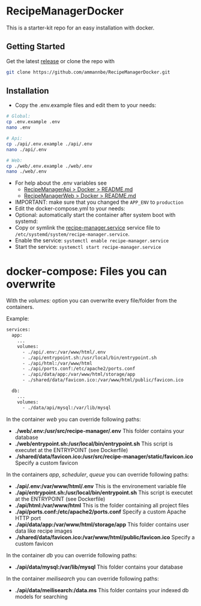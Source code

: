 # RecipeManagerDocker

This is a starter-kit repo for an easy installation with docker.

## Getting Started

Get the latest [release](https://github.com/ammannbe/RecipeManagerDocker) or clone the repo with

```bash
git clone https://github.com/ammannbe/RecipeManagerDocker.git
```

## Installation

- Copy the .env.example files and edit them to your needs:

```bash
# Global:
cp .env.example .env
nano .env

# Api:
cp ./api/.env.example ./api/.env
nano ./api/.env

# Web:
cp ./web/.env.example ./web/.env
nano ./web/.env
```

- For help about the .env variables see
  - [RecipeManagerApi > Docker > README.md](https://github.com/ammannbe/RecipeManagerApi/blob/8.x/storage/docker/README.md)
  - [RecipeManagerWeb > Docker > README.md](https://github.com/ammannbe/RecipeManagerWeb/blob/8.x/storage/docker/README.md)
- IMPORTANT: make sure that you changed the `APP_ENV` to `production`
- Edit the docker-compose.yml to your needs:
- Optional: automatically start the container after system boot with systemd:
- Copy or symlink the [recipe-manager.service](recipe-manager.service) service file to `/etc/systemd/system/recipe-manager.service`.
- Enable the service: `systemctl enable recipe-manager.service`
- Start the service: `systemctl start recipe-manager.service`

# docker-compose: Files you can overwrite

With the _volumes:_ option you can overwrite every file/folder from the containers.

Example:

```bash
services:
  app:
    ...
    volumes:
      - ./api/.env:/var/www/html/.env
      - ./api/entrypoint.sh:/usr/local/bin/entrypoint.sh
      - ./api/html:/var/www/html
      - ./api/ports.conf:/etc/apache2/ports.conf
      - ./api/data/app:/var/www/html/storage/app
      - ./shared/data/favicon.ico:/var/www/html/public/favicon.ico

  db:
    ...
    volumes:
      - ./data/api/mysql:/var/lib/mysql
```

In the container _web_ you can override following paths:

- **./web/.env:/usr/src/recipe-manager/.env** This folder contains your database
- **./web/entrypoint.sh:/usr/local/bin/entrypoint.sh** This script is executet at the ENTRYPOINT (see Dockerfile)
- **./shared/data/favicon.ico:/usr/src/recipe-manager/static/favicon.ico** Specify a custom favicon

In the containers _app_, _scheduler_, _queue_ you can override following paths:

- **./api/.env:/var/www/html/.env** This is the environement variable file
- **./api/entrypoint.sh:/usr/local/bin/entrypoint.sh** This script is executet at the ENTRYPOINT (see Dockerfile)
- **./api/html:/var/www/html** This is the folder containing all project files
- **./api/ports.conf:/etc/apache2/ports.conf** Specify a custom Apache HTTP port
- **./api/data/app:/var/www/html/storage/app** This folder contains user data like recipe images
- **./shared/data/favicon.ico:/var/www/html/public/favicon.ico** Specify a custom favicon

In the container _db_ you can override following paths:

- **./api/data/mysql:/var/lib/mysql** This folder contains your database

In the container _meilisearch_ you can override following paths:

- **./api/data/meilisearch:/data.ms** This folder contains your indexed db models for searching
